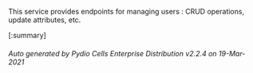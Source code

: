 






This service provides endpoints for managing users : CRUD operations, update attributes, etc.

[:summary]

###### Auto generated by Pydio Cells Enterprise Distribution v2.2.4 on 19-Mar-2021

